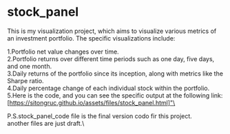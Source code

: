 # stock_panel

This is my visualization project, which aims to visualize various metrics of an investment portfolio. The specific visualizations include:

1.Portfolio net value changes over time.\
2.Portfolio returns over different time periods such as one day, five days, and one month.\
3.Daily returns of the portfolio since its inception, along with metrics like the Sharpe ratio.\
4.Daily percentage change of each individual stock within the portfolio.\
5.Here is the code, and you can see the specific output at the following link: [https://sitongruc.github.io/assets/files/stock_panel.html]"\

P.S.stock_panel_code file is the final version codo fir this project. \
another files are just draft.\


